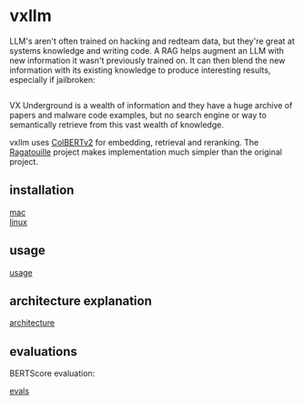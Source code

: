 # vxllm

LLM's aren't often trained on hacking and redteam data, but they're great at systems knowledge and writing code. A RAG 
helps augment an LLM with new information it wasn't previously trained on. It can then blend the new information with its
existing knowledge to produce interesting results, especially if jailbroken:  
```bash

```
  
VX Underground is a wealth of information and they have a huge archive of papers and malware code examples,
but no search engine or way to semantically retrieve from this vast wealth of knowledge.
  
vxllm uses [ColBERTv2](https://arxiv.org/abs/2112.01488) for embedding, retrieval and reranking. The 
[Ragatouille](https://github.com/AnswerDotAI/RAGatouille) project makes implementation much simpler than the original project.

## installation
[mac](docs/mac.md)  
[linux](docs/linux.md)  

## usage
[usage](docs/usage.md)
  
## architecture explanation
[architecture](docs/architecture.md)
  
## evaluations
BERTScore evaluation:  

[evals](docs/evals.md)
